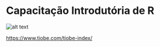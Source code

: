# Capacitação Introdutória de R

![alt text](https://adatis.co.uk/wp-content/uploads/R-logo.png)

https://www.tiobe.com/tiobe-index/
